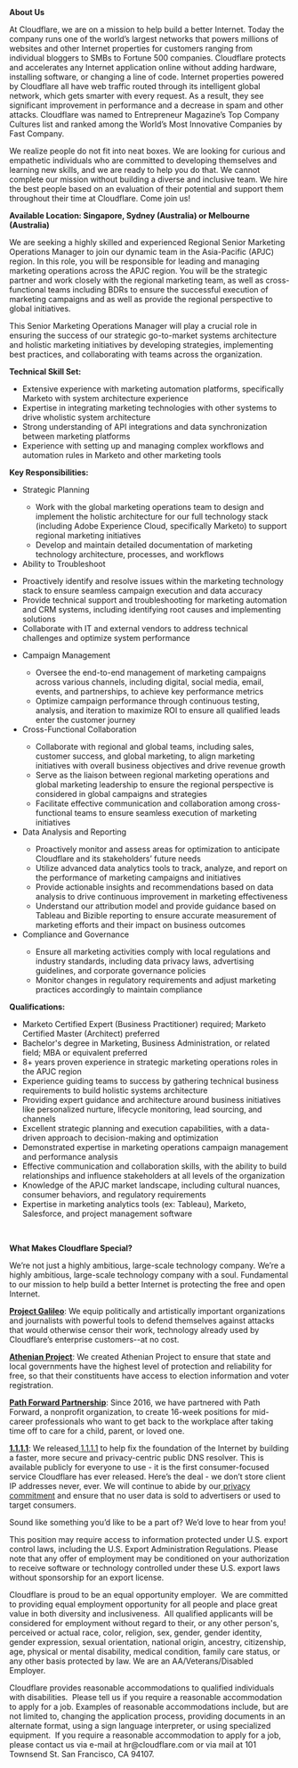<div class="content-intro">
	<div><strong>About Us</strong></div>
	<div>
		<p>At Cloudflare, we are on a mission to help build a better Internet. Today the company runs one of the world’s largest networks that powers millions of websites and other Internet properties for customers ranging from individual bloggers to SMBs to Fortune 500 companies. Cloudflare protects and accelerates any Internet application online without adding hardware, installing software, or changing a line of code. Internet properties powered by Cloudflare all have web traffic routed through its intelligent global network, which gets smarter with every request. As a result, they see significant improvement in performance and a decrease in spam and other attacks. Cloudflare was named to Entrepreneur Magazine’s Top Company Cultures list and ranked among the World’s Most Innovative Companies by Fast Company.&nbsp;</p>
		<p><span style="font-weight: 400;">We realize people do not fit into neat boxes. We are looking for curious and empathetic individuals who are committed to developing themselves and learning new skills, and we are ready to help you do that. We cannot complete our mission without building a diverse and inclusive team. We hire the best people based on an evaluation of their potential and support them throughout their time at Cloudflare. Come join us!&nbsp;</span></p>
	</div>
</div>
<p><strong>Available Location: Singapore, Sydney (Australia) or Melbourne (Australia)<br></strong></p>
<p>We are seeking a highly skilled and experienced Regional Senior Marketing Operations Manager to join our dynamic team in the Asia-Pacific (APJC) region. In this role, you will be responsible for leading and managing marketing operations across the APJC region. You will be the strategic partner and work closely with the regional marketing team, as well as cross-functional teams including BDRs to ensure the successful execution of marketing campaigns and as well as provide the regional perspective to global initiatives.</p>
<p>This Senior Marketing Operations Manager will play a crucial role in ensuring the success of our strategic go-to-market systems architecture and holistic marketing initiatives by developing strategies, implementing best practices, and collaborating with teams across the organization.</p>
<p><strong>Technical Skill Set:</strong></p>
<ul>
	<li>Extensive experience with marketing automation platforms, specifically Marketo with system architecture experience</li>
	<li>Expertise in integrating marketing technologies with other systems to drive wholistic system architecture&nbsp;</li>
	<li>Strong understanding of API integrations and data synchronization between marketing platforms</li>
	<li>Experience with setting up and managing complex workflows and automation rules in Marketo and other marketing tools</li>
</ul>
<p><strong>Key Responsibilities:</strong></p>
<ul>
	<li>Strategic Planning</li>
	<ul>
		<li>Work with the global marketing operations team to design and implement the holistic architecture for our full technology stack (including Adobe Experience Cloud, specifically Marketo) to support regional marketing initiatives</li>
		<li>Develop and maintain detailed documentation of marketing technology architecture, processes, and workflows</li>
	</ul>
	<li>Ability to Troubleshoot</li>
</ul>
<ul>
	<li>Proactively identify and resolve issues within the marketing technology stack to ensure seamless campaign execution and data accuracy</li>
	<li>Provide technical support and troubleshooting for marketing automation and CRM systems, including identifying root causes and implementing solutions</li>
	<li>Collaborate with IT and external vendors to address technical challenges and optimize system performance</li>
</ul>
<ul>
	<li>Campaign Management</li>
	<ul>
		<li>Oversee the end-to-end management of marketing campaigns across various channels, including digital, social media, email, events, and partnerships, to achieve key performance metrics</li>
		<li>Optimize campaign performance through continuous testing, analysis, and iteration to maximize ROI to ensure all qualified leads enter the customer journey</li>
	</ul>
	<li>Cross-Functional Collaboration</li>
	<ul>
		<li>Collaborate with regional and global teams, including sales, customer success, and global marketing, to align marketing initiatives with overall business objectives and drive revenue growth</li>
		<li>Serve as the liaison between regional marketing operations and global marketing leadership to ensure the regional perspective is considered in global campaigns and strategies</li>
		<li>Facilitate effective communication and collaboration among cross-functional teams to ensure seamless execution of marketing initiatives</li>
	</ul>
	<li>Data Analysis and Reporting</li>
	<ul>
		<li>Proactively monitor and assess areas for optimization to anticipate Cloudflare and its stakeholders’ future needs</li>
		<li>Utilize advanced data analytics tools to track, analyze, and report on the performance of marketing campaigns and initiatives</li>
		<li>Provide actionable insights and recommendations based on data analysis to drive continuous improvement in marketing effectiveness</li>
		<li>Understand our attribution model and provide guidance based on Tableau and Bizible reporting to ensure accurate measurement of marketing efforts and their impact on business outcomes</li>
	</ul>
	<li>Compliance and Governance</li>
	<ul>
		<li>Ensure all marketing activities comply with local regulations and industry standards, including data privacy laws, advertising guidelines, and corporate governance policies</li>
		<li>Monitor changes in regulatory requirements and adjust marketing practices accordingly to maintain compliance</li>
	</ul>
</ul>
<p><strong>Qualifications:</strong></p>
<ul>
	<li>Marketo Certified Expert (Business Practitioner) required; Marketo Certified Master (Architect) preferred</li>
	<li>Bachelor's degree in Marketing, Business Administration, or related field; MBA or equivalent preferred</li>
	<li>8+ years proven experience in strategic marketing operations roles in the APJC region</li>
	<li>Experience guiding teams to success by gathering technical business requirements to build holistic systems architecture</li>
	<li>Providing expert guidance and architecture around business initiatives like personalized nurture, lifecycle monitoring, lead sourcing, and channels</li>
	<li>Excellent strategic planning and execution capabilities, with a data-driven approach to decision-making and optimization</li>
	<li>Demonstrated expertise in marketing operations campaign management and performance analysis</li>
	<li>Effective communication and collaboration skills, with the ability to build relationships and influence stakeholders at all levels of the organization</li>
	<li>Knowledge of the APJC market landscape, including cultural nuances, consumer behaviors, and regulatory requirements</li>
	<li>Expertise in marketing analytics tools (ex: Tableau), Marketo, Salesforce, and project management software</li>
</ul>
<p><strong>&nbsp;</strong></p>
<div class="content-conclusion">
	<p><strong>What Makes Cloudflare Special?</strong></p>
	<p><span style="font-weight: 400;">We’re not just a highly ambitious, large-scale technology company. We’re a highly ambitious, large-scale technology company with a soul. Fundamental to our mission to help build a better Internet is protecting the free and open Internet.</span></p>
	<p><a href="https://blog.cloudflare.com/protecting-free-expression-online/"><strong>Project Galileo</strong></a><span style="font-weight: 400;">: We equip politically and artistically important organizations and journalists with powerful tools to defend themselves against attacks that would otherwise censor their work, technology already used by Cloudflare’s enterprise customers--at no cost.</span></p>
	<p><strong><a href="https://www.cloudflare.com/athenian/">Athenian Project</a></strong><span style="font-weight: 400;">: We created Athenian Project to ensure that state and local governments have the highest level of protection and reliability for free, so that their constituents have access to election information and voter registration.</span></p>
	<p><a href="https://blog.cloudflare.com/tag/path-forward/"><strong>Path Forward Partnership</strong></a><span style="font-weight: 400;">: Since 2016, we have partnered with Path Forward, a nonprofit organization, to create 16-week positions for mid-career professionals who want to get back to the workplace after taking time off to care for a child, parent, or loved one.</span></p>
	<p><a href="https://1.1.1.1/"><strong>1.1.1.1</strong></a><span style="font-weight: 400;">: We released</span><a href="https://1.1.1.1/"> <span style="font-weight: 400;">1.1.1.1</span></a><span style="font-weight: 400;"> to help fix the foundation of the Internet by building a faster, more secure and privacy-centric public DNS resolver. This is available publicly for everyone to use - it is the first consumer-focused service Cloudflare has ever released. Here’s the deal - we don’t store client IP addresses never, ever. We will continue to abide by our</span><a href="https://developers.cloudflare.com/1.1.1.1/privacy/public-dns-resolver"> privacy commitment</a><span style="font-weight: 400;"> and ensure that no user data is sold to advertisers or used to target consumers.</span></p>
	<p><span style="font-weight: 400;">Sound like something you’d like to be a part of? We’d love to hear from you!</span></p>
	<p><span style="font-weight: 400;">This position may require access to information protected under U.S. export control laws, including the U.S. Export Administration Regulations. Please note that any offer of employment may be conditioned on your authorization to receive software or technology controlled under these U.S. export laws without sponsorship for an export license.</span></p>
	<p><span style="font-weight: 400;">Cloudflare is proud to be an equal opportunity employer. &nbsp;We are committed to providing equal employment opportunity for all people and place great value in both diversity and inclusiveness. &nbsp;All qualified applicants will be considered for employment without regard to their, or any other person's, perceived or actual</span> <span style="font-weight: 400;">race, color, religion, sex, gender, gender identity, gender expression, sexual orientation, national origin, ancestry, citizenship, age, physical or mental disability, medical condition, family care status, or any other basis protected by law. </span><span style="font-weight: 400;">We are an AA/Veterans/Disabled Employer.</span></p>
	<p><span style="font-weight: 400;">Cloudflare provides reasonable accommodations to qualified individuals with disabilities. &nbsp;Please tell us if you require a reasonable accommodation to apply for a job. Examples of reasonable accommodations include, but are not limited to, changing the application process, providing documents in an alternate format, using a sign language interpreter, or using specialized equipment. &nbsp;If you require a reasonable accommodation to apply for a job, please contact us via e-mail at </span><span style="font-weight: 400;">hr@cloudflare.com</span><span style="font-weight: 400;"> or via mail at 101 Townsend St. San Francisco, CA 94107.</span></p>
</div>